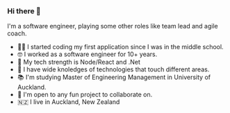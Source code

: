 ### Hi there 👋

I'm a software engineer, playing some other roles like team lead and agile coach.

- 👨‍🎓 I started coding my first application since I was in the middle school.
- 🤓 I worked as a software engineer for 10+ years.
- 🤖 My tech strength is Node/React and .Net
- 💪 I have wide knoledges of technologies that touch different areas. 
- 📚 I'm studying Master of Engineering Management in University of Auckland.
- 💬 I'm open to any fun project to collaborate on.
- 🇳🇿 I live in Auckland, New Zealand

<!--
**zentby/zentby** is a ✨ _special_ ✨ repository because its `README.md` (this file) appears on your GitHub profile.

Here are some ideas to get you started:

- 🔭 I’m currently working on ...
- 🌱 I’m currently learning ...
- 👯 I’m looking to collaborate on ...
- 🤔 I’m looking for help with ...
- 💬 Ask me about ...
- 📫 How to reach me: ...
- 😄 Pronouns: ...
- ⚡ Fun fact: ...
-->
